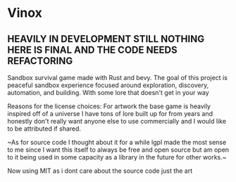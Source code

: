 # Vinox

## HEAVILY IN DEVELOPMENT STILL NOTHING HERE IS FINAL AND THE CODE NEEDS REFACTORING

Sandbox survival game made with Rust and bevy.
The goal of this project is peaceful sandbox experience focused around exploration, discovery, automation, and building. With some lore that doesn't get in your way

Reasons for the license choices:
For artwork the base game is heavily inspired off of a universe I have tons of lore built up for from years and honestly don't really want anyone else
to use commercially and I would like to be attributed if shared. 


~As for source code I thought about it for a while lgpl made the most sense to me since I want
this itself to always be free and open source but am open to it being used in some capacity as a library in the future for other works.~

Now using MIT as i dont care about the source code just the art
